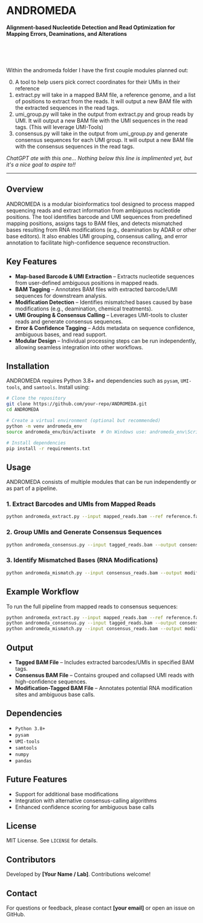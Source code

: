 # ANDROMEDA
**Alignment-based Nucleotide Detection and Read Optimization for Mapping Errors, Deaminations, and Alterations**

<br>
<br>
<br>

Within the andromeda folder I have the first couple modules planned out:


0. A tool to help users pick correct coordinates for their UMIs in their reference
1. extract.py will take in a mapped BAM file, a reference genome, and a list of positions to extract from the reads. It will output a new BAM file with the extracted sequences in the read tags.
2. umi_group.py will take in the output from extract.py and group reads by UMI. It will output a new BAM file with the UMI sequences in the read tags. (This will leverage UMI-Tools)
3. consensus.py will take in the output from umi_group.py and generate consensus sequences for each UMI group. It will output a new BAM file with the consensus sequences in the read tags.

*ChatGPT ate with this one... Nothing below this line is implimented yet, but it's a nice goal to aspire to!!*
***


## Overview
ANDROMEDA is a modular bioinformatics tool designed to process mapped sequencing reads and extract information from ambiguous nucleotide positions. The tool identifies barcode and UMI sequences from predefined mapping positions, assigns tags to BAM files, and detects mismatched bases resulting from RNA modifications (e.g., deamination by ADAR or other base editors). It also enables UMI grouping, consensus calling, and error annotation to facilitate high-confidence sequence reconstruction.


## Key Features
- **Map-based Barcode & UMI Extraction** – Extracts nucleotide sequences from user-defined ambiguous positions in mapped reads.
- **BAM Tagging** – Annotates BAM files with extracted barcode/UMI sequences for downstream analysis.
- **Modification Detection** – Identifies mismatched bases caused by base modifications (e.g., deamination, chemical treatments).
- **UMI Grouping & Consensus Calling** – Leverages UMI-tools to cluster reads and generate consensus sequences.
- **Error & Confidence Tagging** – Adds metadata on sequence confidence, ambiguous bases, and read support.
- **Modular Design** – Individual processing steps can be run independently, allowing seamless integration into other workflows.

## Installation
ANDROMEDA requires Python 3.8+ and dependencies such as `pysam`, `UMI-tools`, and `samtools`. Install using:

```bash
# Clone the repository
git clone https://github.com/your-repo/ANDROMEDA.git
cd ANDROMEDA

# Create a virtual environment (optional but recommended)
python -m venv andromeda_env
source andromeda_env/bin/activate  # On Windows use: andromeda_env\Scripts\activate

# Install dependencies
pip install -r requirements.txt
```

## Usage
ANDROMEDA consists of multiple modules that can be run independently or as part of a pipeline.

### 1. Extract Barcodes and UMIs from Mapped Reads
```bash
python andromeda_extract.py --input mapped_reads.bam --ref reference.fasta --output tagged_reads.bam
```

### 2. Group UMIs and Generate Consensus Sequences
```bash
python andromeda_consensus.py --input tagged_reads.bam --output consensus_reads.bam
```

### 3. Identify Mismatched Bases (RNA Modifications)
```bash
python andromeda_mismatch.py --input consensus_reads.bam --output modified_reads.bam
```

## Example Workflow
To run the full pipeline from mapped reads to consensus sequences:
```bash
python andromeda_extract.py --input mapped_reads.bam --ref reference.fasta --output tagged_reads.bam
python andromeda_consensus.py --input tagged_reads.bam --output consensus_reads.bam
python andromeda_mismatch.py --input consensus_reads.bam --output modified_reads.bam
```

## Output
- **Tagged BAM File** – Includes extracted barcodes/UMIs in specified BAM tags.
- **Consensus BAM File** – Contains grouped and collapsed UMI reads with high-confidence sequences.
- **Modification-Tagged BAM File** – Annotates potential RNA modification sites and ambiguous base calls.

## Dependencies
- `Python 3.8+`
- `pysam`
- `UMI-tools`
- `samtools`
- `numpy`
- `pandas`

## Future Features
- Support for additional base modifications
- Integration with alternative consensus-calling algorithms
- Enhanced confidence scoring for ambiguous base calls

## License
MIT License. See `LICENSE` for details.

## Contributors
Developed by **[Your Name / Lab]**. Contributions welcome!

## Contact
For questions or feedback, please contact **[your email]** or open an issue on GitHub.
